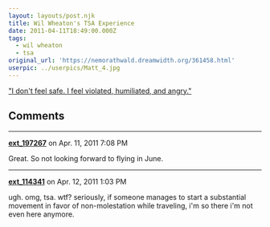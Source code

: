```yaml
---
layout: layouts/post.njk
title: Wil Wheaton's TSA Experience
date: 2011-04-11T18:49:00.000Z
tags:
  - wil wheaton
  - tsa
original_url: 'https://nemorathwald.dreamwidth.org/361458.html'
userpic: ../userpics/Matt_4.jpg
---
```

["I don't feel safe. I feel violated, humiliated, and angry."](http://wilwheaton.typepad.com/wwdnbackup/2011/04/i-dont-feel-safe-i-feel-violated-humiliated-and-angry.html)

## Comments

---

**[ext_197267](https://www.dreamwidth.org/users/ext_197267)** on Apr. 11, 2011 7:08 PM

Great. So not looking forward to flying in June.

---

**[ext_114341](https://www.dreamwidth.org/users/ext_114341)** on Apr. 12, 2011 1:03 PM

ugh. omg, tsa. wtf? seriously, if someone manages to start a substantial movement in favor of non-molestation while traveling, i'm so there i'm not even here anymore.
